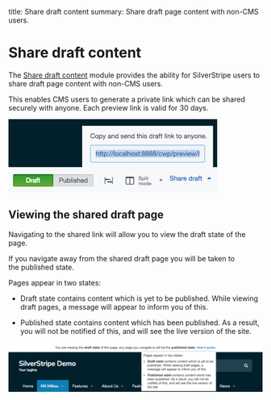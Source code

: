 title: Share draft content
summary: Share draft page content with non-CMS users.

# Share draft content

The [Share draft content](https://github.com/silverstripe/silverstripe-sharedraftcontent/) module provides the ability for SilverStripe users to share draft page content with non-CMS users.

This enables CMS users to generate a private link which can be shared securely with anyone. Each preview link is valid for 30 days.

![Share draft content CMS view](../images/share_draft_popover.png)

## Viewing the shared draft page

Navigating to the shared link will allow you to view the draft state of the page.

<div class="note" markdown="1">If you navigate away from the shared draft page you will be taken to the published state.</div>

Pages appear in two states:
* Draft state contains content which is yet to be published. While viewing draft pages, a message will appear to inform you of this.

* Published state contains content which has been published. As a result, you will not be notified of this, and will see the live version of the site.

![Share draft content front-end alert](../images/share_draft_frontend.png) <!-- to do update images when UI has been updated -->
